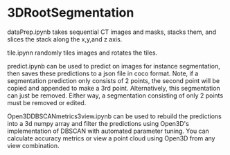 # 3DRootSegmentation
dataPrep.ipynb takes sequential CT images and masks, stacks them, and slices the stack along the x,y,and z axis. 

tile.ipynn randomly tiles images and rotates the tiles.

predict.ipynb can be used to predict on images for 
instance segmentation, then saves these predictions to a json file in coco format. Note, if a segmentation prediction only consists of 2 points, the second point will be copied and appended to make a 3rd point. Alternatively, this segmentation can just be removed. Either way, a segmentation consisting of only 2 points must be removed or edited.

Open3DDBSCANmetrics3view.ipynb can be used to rebuild the predictions into a 3d numpy array and filter the predictions using Open3D's implementation of DBSCAN with automated parameter tuning. You can calculate accuracy metrics or view a point cloud using Open3D from any view combination. 